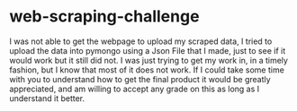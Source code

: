 # web-scraping-challenge
I was not able to get the webpage to upload my scraped data, I tried to upload the data into pymongo using a Json File that I made, just to see if it would work but it still did not. I was just trying to get my work in, in a timely fashion, but I know that most of it does not work. If I could take some time with you to understand how to get the final product it would be greatly appreciated, and am willing to accept any grade on this as long as I understand it better.
